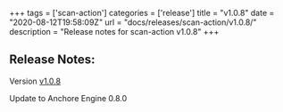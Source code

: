 +++
tags = ['scan-action']
categories = ['release']
title = "v1.0.8"
date = "2020-08-12T19:58:09Z"
url = "docs/releases/scan-action/v1.0.8/"
description = "Release notes for scan-action v1.0.8"
+++

## Release Notes:
Version [v1.0.8](https://github.com/anchore/scan-action/releases/tag/v1.0.8)

Update to Anchore Engine 0.8.0
